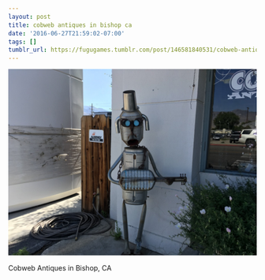 ```yaml
---
layout: post
title: cobweb antiques in bishop ca
date: '2016-06-27T21:59:02-07:00'
tags: []
tumblr_url: https://fugugames.tumblr.com/post/146581840531/cobweb-antiques-in-bishop-ca
---
```

 ![](/tumblr_files/tumblr_o9glieqI1L1tgne1po1_1280.jpg)  

Cobweb Antiques in Bishop, CA

